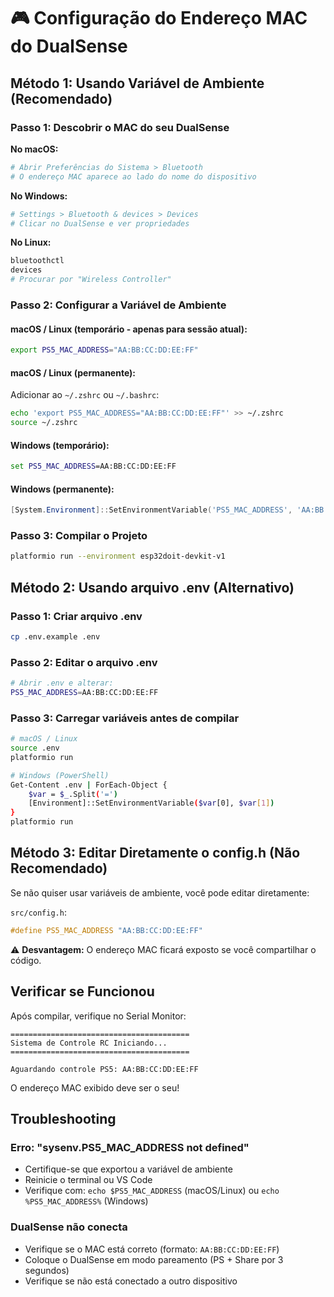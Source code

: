# 🎮 Configuração do Endereço MAC do DualSense

## Método 1: Usando Variável de Ambiente (Recomendado)

### Passo 1: Descobrir o MAC do seu DualSense

**No macOS:**
```bash
# Abrir Preferências do Sistema > Bluetooth
# O endereço MAC aparece ao lado do nome do dispositivo
```

**No Windows:**
```bash
# Settings > Bluetooth & devices > Devices
# Clicar no DualSense e ver propriedades
```

**No Linux:**
```bash
bluetoothctl
devices
# Procurar por "Wireless Controller"
```

### Passo 2: Configurar a Variável de Ambiente

#### macOS / Linux (temporário - apenas para sessão atual):
```bash
export PS5_MAC_ADDRESS="AA:BB:CC:DD:EE:FF"
```

#### macOS / Linux (permanente):
Adicionar ao `~/.zshrc` ou `~/.bashrc`:
```bash
echo 'export PS5_MAC_ADDRESS="AA:BB:CC:DD:EE:FF"' >> ~/.zshrc
source ~/.zshrc
```

#### Windows (temporário):
```cmd
set PS5_MAC_ADDRESS=AA:BB:CC:DD:EE:FF
```

#### Windows (permanente):
```powershell
[System.Environment]::SetEnvironmentVariable('PS5_MAC_ADDRESS', 'AA:BB:CC:DD:EE:FF', 'User')
```

### Passo 3: Compilar o Projeto
```bash
platformio run --environment esp32doit-devkit-v1
```

## Método 2: Usando arquivo .env (Alternativo)

### Passo 1: Criar arquivo .env
```bash
cp .env.example .env
```

### Passo 2: Editar o arquivo .env
```bash
# Abrir .env e alterar:
PS5_MAC_ADDRESS=AA:BB:CC:DD:EE:FF
```

### Passo 3: Carregar variáveis antes de compilar
```bash
# macOS / Linux
source .env
platformio run

# Windows (PowerShell)
Get-Content .env | ForEach-Object {
    $var = $_.Split('=')
    [Environment]::SetEnvironmentVariable($var[0], $var[1])
}
platformio run
```

## Método 3: Editar Diretamente o config.h (Não Recomendado)

Se não quiser usar variáveis de ambiente, você pode editar diretamente:

`src/config.h`:
```cpp
#define PS5_MAC_ADDRESS "AA:BB:CC:DD:EE:FF"
```

⚠️ **Desvantagem:** O endereço MAC ficará exposto se você compartilhar o código.

## Verificar se Funcionou

Após compilar, verifique no Serial Monitor:
```
========================================
Sistema de Controle RC Iniciando...
========================================

Aguardando controle PS5: AA:BB:CC:DD:EE:FF
```

O endereço MAC exibido deve ser o seu!

## Troubleshooting

### Erro: "sysenv.PS5_MAC_ADDRESS not defined"
- Certifique-se que exportou a variável de ambiente
- Reinicie o terminal ou VS Code
- Verifique com: `echo $PS5_MAC_ADDRESS` (macOS/Linux) ou `echo %PS5_MAC_ADDRESS%` (Windows)

### DualSense não conecta
- Verifique se o MAC está correto (formato: `AA:BB:CC:DD:EE:FF`)
- Coloque o DualSense em modo pareamento (PS + Share por 3 segundos)
- Verifique se não está conectado a outro dispositivo
